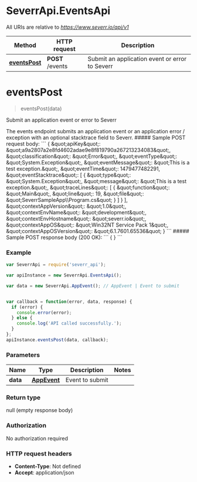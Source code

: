 # SeverrApi.EventsApi

All URIs are relative to *https://www.severr.io/api/v1*

Method | HTTP request | Description
------------- | ------------- | -------------
[**eventsPost**](EventsApi.md#eventsPost) | **POST** /events | Submit an application event or error to Severr


<a name="eventsPost"></a>
# **eventsPost**
> eventsPost(data)

Submit an application event or error to Severr

 The events endpoint submits an application event or an application error / exception with an optional stacktrace field to Severr.  ##### Sample POST request body: &#x60;&#x60;&#x60; {  \&quot;apiKey\&quot;: \&quot;a9a2807a2e8fd4602adae9e8f819790a267213234083\&quot;,  \&quot;classification\&quot;: \&quot;Error\&quot;,  \&quot;eventType\&quot;: \&quot;System.Exception\&quot;,  \&quot;eventMessage\&quot;: \&quot;This is a test exception.\&quot;,  \&quot;eventTime\&quot;: 1479477482291,  \&quot;eventStacktrace\&quot;: [    {      \&quot;type\&quot;: \&quot;System.Exception\&quot;,      \&quot;message\&quot;: \&quot;This is a test exception.\&quot;,      \&quot;traceLines\&quot;: [        {          \&quot;function\&quot;: \&quot;Main\&quot;,          \&quot;line\&quot;: 19,          \&quot;file\&quot;: \&quot;SeverrSampleApp\\\\Program.cs\&quot;        }      ]    }  ],  \&quot;contextAppVersion\&quot;: \&quot;1.0\&quot;,  \&quot;contextEnvName\&quot;: \&quot;development\&quot;,  \&quot;contextEnvHostname\&quot;: \&quot;severr.io\&quot;,  \&quot;contextAppOS\&quot;: \&quot;Win32NT Service Pack 1\&quot;,  \&quot;contextAppOSVersion\&quot;: \&quot;6.1.7601.65536\&quot; } &#x60;&#x60;&#x60; ##### Sample POST response body (200 OK): &#x60;&#x60;&#x60; { } &#x60;&#x60;&#x60; 

### Example
```javascript
var SeverrApi = require('severr_api');

var apiInstance = new SeverrApi.EventsApi();

var data = new SeverrApi.AppEvent(); // AppEvent | Event to submit


var callback = function(error, data, response) {
  if (error) {
    console.error(error);
  } else {
    console.log('API called successfully.');
  }
};
apiInstance.eventsPost(data, callback);
```

### Parameters

Name | Type | Description  | Notes
------------- | ------------- | ------------- | -------------
 **data** | [**AppEvent**](AppEvent.md)| Event to submit | 

### Return type

null (empty response body)

### Authorization

No authorization required

### HTTP request headers

 - **Content-Type**: Not defined
 - **Accept**: application/json

